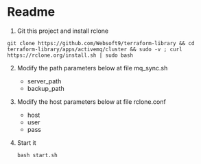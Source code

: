 # Readme

1. Git this project and install rclone
  ```
  git clone https://github.com/Websoft9/terraform-library && cd terraform-library/apps/activemq/cluster && sudo -v ; curl https://rclone.org/install.sh | sudo bash
  ```

2. Modify the path parameters below at file  mq_sync.sh

   - server_path
   - backup_path

3. Modify the host parameters below at file rclone.conf

   - host
   - user
   - pass

4. Start it
   ```
   bash start.sh
   ```